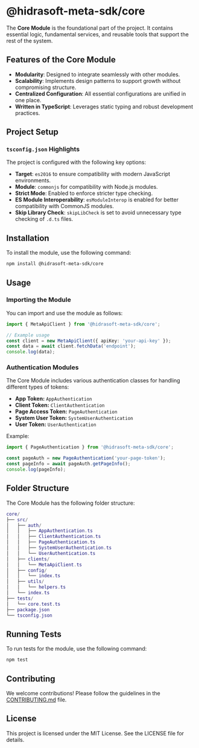 # @hidrasoft-meta-sdk/core

The **Core Module** is the foundational part of the project. It contains essential logic, fundamental services, and reusable tools that support the rest of the system.

## Features of the Core Module

- **Modularity**: Designed to integrate seamlessly with other modules.
- **Scalability**: Implements design patterns to support growth without compromising structure.
- **Centralized Configuration**: All essential configurations are unified in one place.
- **Written in TypeScript**: Leverages static typing and robust development practices.

## Project Setup

### `tsconfig.json` Highlights

The project is configured with the following key options:

- **Target**: `es2016` to ensure compatibility with modern JavaScript environments.
- **Module**: `commonjs` for compatibility with Node.js modules.
- **Strict Mode**: Enabled to enforce stricter type checking.
- **ES Module Interoperability**: `esModuleInterop` is enabled for better compatibility with CommonJS modules.
- **Skip Library Check**: `skipLibCheck` is set to avoid unnecessary type checking of `.d.ts` files.

## Installation

To install the module, use the following command:

```bash
npm install @hidrasoft-meta-sdk/core
```
## Usage
### Importing the Module
You can import and use the module as follows:

```typescript
import { MetaApiClient } from '@hidrasoft-meta-sdk/core';

// Example usage
const client = new MetaApiClient({ apiKey: 'your-api-key' });
const data = await client.fetchData('endpoint');
console.log(data);
```

### Authentication Modules
The Core Module includes various authentication classes for handling different types of tokens:

* **App Token:** `AppAuthentication`
* **Client Token:** `ClientAuthentication`
* **Page Access Token:** `PageAuthentication`
* **System User Token:** `SystemUserAuthentication`
* **User Token:** `UserAuthentication`

Example:

```typescript
import { PageAuthentication } from '@hidrasoft-meta-sdk/core';

const pageAuth = new PageAuthentication('your-page-token');
const pageInfo = await pageAuth.getPageInfo();
console.log(pageInfo);
```

## Folder Structure
The Core Module has the following folder structure:

```lua
core/
├── src/
│   ├── auth/
│   │   ├── AppAuthentication.ts
│   │   ├── ClientAuthentication.ts
│   │   ├── PageAuthentication.ts
│   │   ├── SystemUserAuthentication.ts
│   │   └── UserAuthentication.ts
│   ├── clients/
│   │   └── MetaApiClient.ts
│   ├── config/
│   │   └── index.ts
│   ├── utils/
│   │   └── helpers.ts
│   └── index.ts
├── tests/
│   └── core.test.ts
├── package.json
└── tsconfig.json
```

## Running Tests
To run tests for the module, use the following command:

```bash
npm test
```

## Contributing
We welcome contributions! Please follow the guidelines in the [CONTRIBUTING.md]() file.

## License
This project is licensed under the MIT License. See the LICENSE file for details.